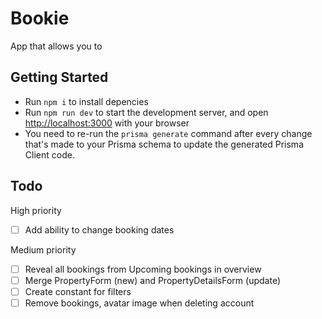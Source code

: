 # Bookie

App that allows you to

## Getting Started

- Run `npm i` to install depencies
- Run `npm run dev` to start the development server, and open [http://localhost:3000](http://localhost:3000) with your browser
- You need to re-run the `prisma generate` command after every change that's made to your Prisma schema to update the generated Prisma Client code.

## Todo

High priority

- [ ] Add ability to change booking dates

Medium priority

- [ ] Reveal all bookings from Upcoming bookings in overview
- [ ] Merge PropertyForm (new) and PropertyDetailsForm (update)
- [ ] Create constant for filters
- [ ] Remove bookings, avatar image when deleting account
